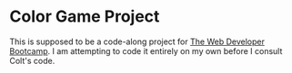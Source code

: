 # Color Game Project

This is supposed to be a code-along project for [The Web Developer Bootcamp](http://udemy.com/the-web-developer-bootcamp). I am attempting to code it entirely on my own before I consult Colt's code. 
